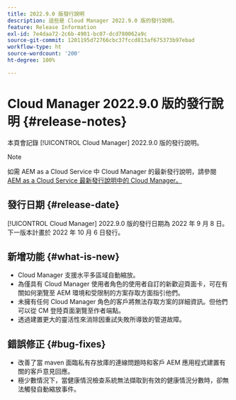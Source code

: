 ```yaml
---
title: 2022.9.0 版發行說明
description: 這些是 Cloud Manager 2022.9.0 版的發行說明。
feature: Release Information
exl-id: 7e4daa72-2c6b-4901-bc07-dcd780062a9c
source-git-commit: 1201195d72766cbc37fccd813af675373b97ebad
workflow-type: ht
source-wordcount: '200'
ht-degree: 100%

---
```


# Cloud Manager 2022.9.0 版的發行說明 {#release-notes}

本頁會記錄 [!UICONTROL Cloud Manager] 2022.9.0 版的發行說明。

>[!NOTE]
>
>如需 AEM as a Cloud Service 中 Cloud Manager 的最新發行說明，請參閱 [AEM as a Cloud Service 最新發行說明中的 Cloud Manager。](https://experienceleague.adobe.com/docs/experience-manager-cloud-service/content/implementing/using-cloud-manager/release-notes-cloud-manager/release-notes-cm-current.html)

## 發行日期 {#release-date}

[!UICONTROL Cloud Manager] 2022.9.0 版的發行日期為 2022 年 9 月 8 日。下一版本計畫於 2022 年 10 月 6 日發行。

## 新增功能 {#what-is-new}

* Cloud Manager 支援水平多區域自動縮放。
* 為僅具有 Cloud Manager 使用者角色的使用者自訂的新歡迎頁面卡，可在有關如何瀏覽至 AEM 環境和受限制的方案存取方面指引他們。
* 未擁有任何 Cloud Manager 角色的客戶將無法存取方案的詳細資訊。但他們可以從 CM 登陸頁面瀏覽至作者端點。
* 透過建置更大的靈活性來消除因重試失敗所導致的管道故障。

## 錯誤修正 {#bug-fixes}

* 改善了當 maven 面臨私有存放庫的連線問題時和客戶 AEM 應用程式建置有關的客戶意見回應。
* 極少數情況下，當健康情況檢查系統無法擷取到有效的健康情況分數時，卻無法觸發自動縮放事件。
